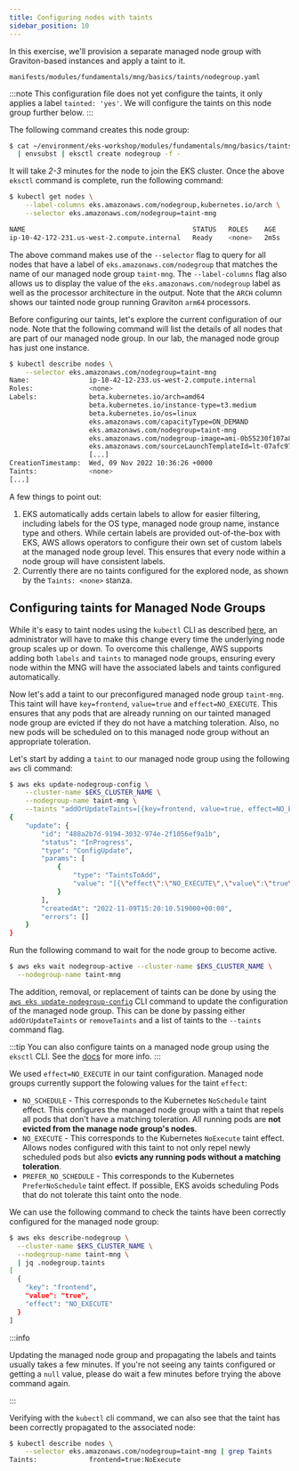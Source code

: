 ```yaml
---
title: Configuring nodes with taints
sidebar_position: 10
---
```


In this exercise, we'll provision a separate managed node group with Graviton-based instances and apply a taint to it.

```file
manifests/modules/fundamentals/mng/basics/taints/nodegroup.yaml
```

:::note
This configuration file does not yet configure the taints, it only applies a label `tainted: 'yes'`. We will configure the taints on this node group further below.
:::

The following command creates this node group:

```bash timeout=600 hook=configure-taints
$ cat ~/environment/eks-workshop/modules/fundamentals/mng/basics/taints/nodegroup.yaml \
  | envsubst | eksctl create nodegroup -f -
```

It will take *2-3* minutes for the node to join the EKS cluster. Once the above `eksctl` command is complete, run the following command:

```bash
$ kubectl get nodes \
    --label-columns eks.amazonaws.com/nodegroup,kubernetes.io/arch \
    --selector eks.amazonaws.com/nodegroup=taint-mng

NAME                                          STATUS   ROLES    AGE    VERSION               NODEGROUP   ARCH
ip-10-42-172-231.us-west-2.compute.internal   Ready    <none>   2m5s   v1.27.7-eks-4f4795d   taint-mng   arm64
```

The above command makes use of the `--selector` flag to query for all nodes that have a label of `eks.amazonaws.com/nodegroup` that matches the name of our managed node group `taint-mng`. The `--label-columns` flag also allows us to display the value of the `eks.amazonaws.com/nodegroup` label as well as the processor architecture in the output. Note that the `ARCH` column shows our tainted node group running Graviton `arm64` processors.

Before configuring our taints, let's explore the current configuration of our node. Note that the following command will list the details of all nodes that are part of our managed node group. In our lab, the managed node group has just one instance. 

```bash
$ kubectl describe nodes \
    --selector eks.amazonaws.com/nodegroup=taint-mng
Name:               ip-10-42-12-233.us-west-2.compute.internal
Roles:              <none>
Labels:             beta.kubernetes.io/arch=amd64
                    beta.kubernetes.io/instance-type=t3.medium
                    beta.kubernetes.io/os=linux
                    eks.amazonaws.com/capacityType=ON_DEMAND
                    eks.amazonaws.com/nodegroup=taint-mng
                    eks.amazonaws.com/nodegroup-image=ami-0b55230f107a87100
                    eks.amazonaws.com/sourceLaunchTemplateId=lt-07afc97c4940b6622
                    [...]
CreationTimestamp:  Wed, 09 Nov 2022 10:36:26 +0000
Taints:             <none>
[...]
```

A few things to point out:

1. EKS automatically adds certain labels to allow for easier filtering, including labels for the OS type, managed node group name, instance type and others. While certain labels are provided out-of-the-box with EKS, AWS allows operators to configure their own set of custom labels at the managed node group level. This ensures that every node within a node group will have consistent labels. 
2. Currently there are no taints configured for the explored node, as shown by the `Taints: <none>` stanza. 

## Configuring taints for Managed Node Groups

While it's easy to taint nodes using the `kubectl` CLI as described [here](https://kubernetes.io/docs/concepts/scheduling-eviction/taint-and-toleration/#concepts), an administrator will have to make this change every time the underlying node group scales up or down. To overcome this challenge, AWS supports adding both `labels` and `taints` to managed node groups, ensuring every node within the MNG will have the associated labels and taints configured automatically. 

Now let's add a taint to our preconfigured managed node group `taint-mng`. This taint will have `key=frontend`, `value=true` and `effect=NO_EXECUTE`. This ensures that any pods that are already running on our tainted managed node group are evicted if they do not have a matching toleration. Also, no new pods will be scheduled on to this managed node group without an appropriate toleration.

Let's start by adding a `taint` to our managed node group using the following `aws` cli command: 

```bash timeout=180
$ aws eks update-nodegroup-config \
    --cluster-name $EKS_CLUSTER_NAME \
    --nodegroup-name taint-mng \
    --taints "addOrUpdateTaints=[{key=frontend, value=true, effect=NO_EXECUTE}]"
{
    "update": {
        "id": "488a2b7d-9194-3032-974e-2f1056ef9a1b",
        "status": "InProgress",
        "type": "ConfigUpdate",
        "params": [
            {
                "type": "TaintsToAdd",
                "value": "[{\"effect\":\"NO_EXECUTE\",\"value\":\"true\",\"key\":\"frontend\"}]"
            }
        ],
        "createdAt": "2022-11-09T15:20:10.519000+00:00",
        "errors": []
    }
}
```

Run the following command to wait for the node group to become active.
```bash
$ aws eks wait nodegroup-active --cluster-name $EKS_CLUSTER_NAME \
  --nodegroup-name taint-mng
```

The addition, removal, or replacement of taints can be done by using the [`aws eks update-nodegroup-config`](https://docs.aws.amazon.com/cli/latest/reference/eks/update-nodegroup-config.html) CLI command to update the configuration of the managed node group. This can be done by passing either `addOrUpdateTaints` or `removeTaints` and a list of taints to the `--taints` command flag. 

:::tip
You can also configure taints on a managed node group using the `eksctl` CLI. See the [docs](https://eksctl.io/usage/nodegroup-taints/) for more info.
:::

We used `effect=NO_EXECUTE` in our taint configuration. Managed node groups currently support the folowing values for the taint `effect`:
* `NO_SCHEDULE` - This corresponds to the Kubernetes `NoSchedule` taint effect. This configures the managed node group with a taint that repels all pods that don't have a matching toleration. All running pods are **not evicted from the manage node group's nodes**.
* `NO_EXECUTE` - This corresponds to the Kubernetes `NoExecute` taint effect. Allows nodes configured with this taint to not only repel newly scheduled pods but also **evicts any running pods without a matching toleration**.
* `PREFER_NO_SCHEDULE` - This corresponds to the Kubernetes `PreferNoSchedule` taint effect. If possible, EKS avoids scheduling Pods that do not tolerate this taint onto the node.

We can use the following command to check the taints have been correctly configured for the managed node group:

```bash
$ aws eks describe-nodegroup \
  --cluster-name $EKS_CLUSTER_NAME \
  --nodegroup-name taint-mng \
  | jq .nodegroup.taints
[
  {
    "key": "frontend",
    "value": "true",
    "effect": "NO_EXECUTE"
  }
]
```

:::info

Updating the managed node group and propagating the labels and taints usually takes a few minutes. If you're not seeing any taints configured or getting a `null` value, please do wait a few minutes before trying the above command again. 

:::

Verifying with the `kubectl` cli command, we can also see that the taint has been correctly propagated to the associated node:

```bash
$ kubectl describe nodes \
    --selector eks.amazonaws.com/nodegroup=taint-mng | grep Taints
Taints:             frontend=true:NoExecute
```
